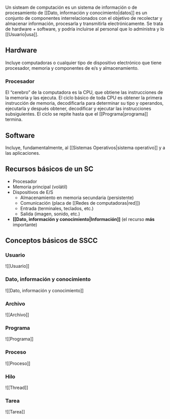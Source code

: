Un sisteam de computación es un sistema de información o de procesamiento de [[Dato, información y conocimiento|datos]] es un conjunto de componentes interrelacionados con el objetivo de recolectar y almacenar información, procesarla y transmitirla electrónicamente. Se trata de hardware + software, y podría incluirse al personal que lo administra y lo [[Usuario|usa]].

## Hardware
Incluye computadoras o cualquier tipo de dispositivo electrónico que tiene procesador, memoria y componentes de e/s y almacenamiento.

### Procesador
El “cerebro” de la computadora es la CPU, que obtiene las instrucciones de la memoria y las ejecuta. El ciclo básico de toda CPU es obtener la primera instrucción de memoria, decodificarla para determinar su tipo y operandos, ejecutarla y después obtener, decodificar y ejecutar las instrucciones subsiguientes. El ciclo se repite hasta que el [[Programa|programa]] termina.

## Software
Incluye, fundamentalmente, al [[Sistemas Operativos|sistema operativo]] y a las aplicaciones.

## Recursos básicos de un SC
- Procesador
- Memoria principal (volátil)
- Dispositivos de E/S
	- Almacenamiento en memoria secundaria (persistente)
	- Comunicación (placa de [[Redes de computadoras|red]])
	- Entrada (terminales, teclados, etc.)
	- Salida (imagen, sonido, etc.)
- **[[Dato, información y conocimiento|Información]]** (el recurso **más** importante)

## Conceptos básicos de SSCC
### Usuario
![[Usuario]]

### Dato, información y conocimiento
![[Dato, información y conocimiento]]

### Archivo
![[Archivo]]

### Programa
![[Programa]]

### Proceso
![[Proceso]]

### Hilo
![[Thread]]

### Tarea
![[Tarea]]